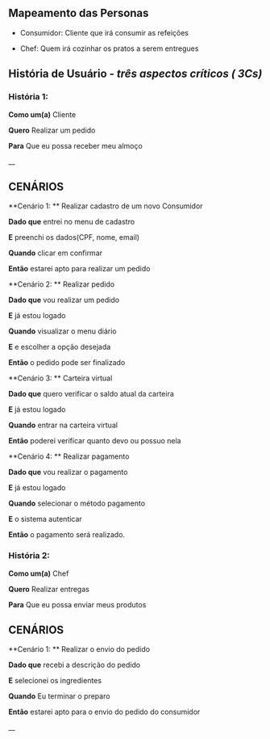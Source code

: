 ## Mapeamento das Personas
 - Consumidor: Cliente que irá consumir as refeições
 
 - Chef: Quem irá cozinhar os pratos a serem entregues
 
## História de Usuário - _três aspectos críticos ( 3Cs)_

### **História 1:**

**Como um(a)**  Cliente

**Quero** Realizar um pedido

**Para** Que eu possa receber meu almoço

__


## CENÁRIOS

**Cenário 1: ** Realizar cadastro de um novo Consumidor

**Dado que** entrei no menu de cadastro

**E** preenchi os dados(CPF, nome, email)

**Quando** clicar em confirmar

**Então** estarei apto para realizar um pedido


**Cenário 2: ** Realizar pedido

**Dado que** vou realizar um pedido

**E** já estou logado

**Quando** visualizar o menu diário

**E** e escolher a opção desejada

**Então** o pedido pode ser finalizado


**Cenário 3: ** Carteira virtual

**Dado que** quero verificar o saldo atual da carteira

**E** já estou logado

**Quando** entrar na carteira virtual

**Então** poderei verificar quanto devo ou possuo nela


**Cenário 4: ** Realizar pagamento

**Dado que** vou realizar o pagamento

**E** já estou logado

**Quando** selecionar o método pagamento

**E** o sistema autenticar

**Então** o pagamento será realizado.


### **História 2:**

**Como um(a)**  Chef

**Quero** Realizar entregas

**Para** Que eu possa enviar meus produtos


## CENÁRIOS 


**Cenário 1: ** Realizar o envio do pedido

**Dado que** recebi a descrição do pedido

**E** selecionei os ingredientes

**Quando** Eu terminar o preparo

**Então** estarei apto para o envio do pedido do consumidor

__
